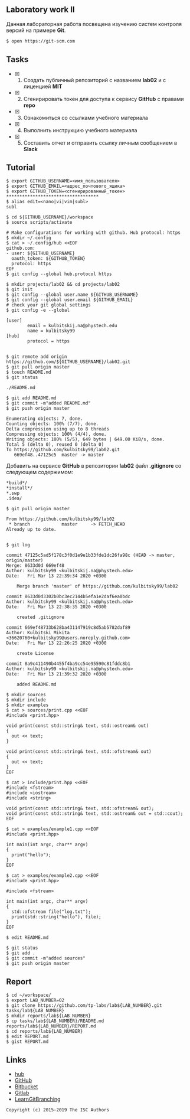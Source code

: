 ## Laboratory work II

Данная лабораторная работа посвещена изучению систем контроля версий на примере **Git**.

```bash
$ open https://git-scm.com
```

## Tasks

- [x] 1. Создать публичный репозиторий с названием **lab02** и с лиценцией **MIT**
- [x] 2. Сгенирировать токен для доступа к сервису **GitHub** с правами **repo**
- [x] 3. Ознакомиться со ссылками учебного материала
- [x] 4. Выполнить инструкцию учебного материала
- [x] 5. Составить отчет и отправить ссылку личным сообщением в **Slack**

## Tutorial

```ShellSession
$ export GITHUB_USERNAME=<имя_пользователя>
$ export GITHUB_EMAIL=<адрес_почтового_ящика>
$ export GITHUB_TOKEN=<сгенирированный_токен>
***********************************
$ alias edit=<nano|vi|vim|subl>
subl
```

```ShellSession
$ cd ${GITHUB_USERNAME}/workspace
$ source scripts/activate
```

```ShellSession
# Make configurations for working with github. Hub protocol: https
$ mkdir ~/.config
$ cat > ~/.config/hub <<EOF
github.com:
- user: ${GITHUB_USERNAME}
  oauth_token: ${GITHUB_TOKEN}
  protocol: https
EOF
$ git config --global hub.protocol https
```

```ShellSession
$ mkdir projects/lab02 && cd projects/lab02
$ git init
$ git config --global user.name ${GITHUB_USERNAME}
$ git config --global user.email ${GITHUB_EMAIL}
# check your git global settings
$ git config -e --global

[user]
        email = kulbitskij.na@phystech.edu
        name = kulbitsky99
[hub]
        protocol = https


$ git remote add origin https://github.com/${GITHUB_USERNAME}/lab02.git
$ git pull origin master
$ touch README.md
$ git status

./README.md

$ git add README.md
$ git commit -m"added README.md"
$ git push origin master

Enumerating objects: 7, done.
Counting objects: 100% (7/7), done.
Delta compression using up to 8 threads
Compressing objects: 100% (4/4), done.
Writing objects: 100% (5/5), 649 bytes | 649.00 KiB/s, done.
Total 5 (delta 0), reused 0 (delta 0)
To https://github.com/kulbitsky99/lab02.git
   669ef48..47125c5  master -> master

```

Добавить на сервисе **GitHub** в репозитории **lab02** файл **.gitignore**
со следующем содержимом:

```ShellSession
*build*/
*install*/
*.swp
.idea/
```

```ShellSession
$ git pull origin master

From https://github.com/kulbitsky99/lab02
 * branch            master     -> FETCH_HEAD
Already up to date.


$ git log

commit 47125c5ad5f178c3f0d1e9e1b33fde1dc26fa98c (HEAD -> master, origin/master)
Merge: 8633d0d 669ef48
Author: kulbitsky99 <kulbitskij.na@phystech.edu>
Date:   Fri Mar 13 22:39:34 2020 +0300

    Merge branch 'master' of https://github.com/kulbitsky99/lab02

commit 8633d0d3302b0bc3ec2144b5efa1e2daf6ea0bdc
Author: kulbitsky99 <kulbitskij.na@phystech.edu>
Date:   Fri Mar 13 22:38:35 2020 +0300

    created .gitignore

commit 669ef48733b628ba431147919c8d5ab5782daf89
Author: Kulbitski Mikita <36620760+kulbitsky99@users.noreply.github.com>
Date:   Fri Mar 13 22:26:25 2020 +0300

    create License

commit 8a9c411490b4455f4ba9cc54e95590c81fddc8b1
Author: kulbitsky99 <kulbitskij.na@phystech.edu>
Date:   Fri Mar 13 21:39:32 2020 +0300

    added README.md

```

```ShellSession
$ mkdir sources
$ mkdir include
$ mkdir examples
$ cat > sources/print.cpp <<EOF
#include <print.hpp>

void print(const std::string& text, std::ostream& out)
{
  out << text;
}

void print(const std::string& text, std::ofstream& out)
{
  out << text;
}
EOF
```

```ShellSession
$ cat > include/print.hpp <<EOF
#include <fstream>
#include <iostream>
#include <string>

void print(const std::string& text, std::ofstream& out);
void print(const std::string& text, std::ostream& out = std::cout);
EOF
```

```ShellSession
$ cat > examples/example1.cpp <<EOF
#include <print.hpp>

int main(int argc, char** argv)
{
  print("hello");
}
EOF
```

```ShellSession
$ cat > examples/example2.cpp <<EOF
#include <print.hpp>

#include <fstream>

int main(int argc, char** argv)
{
  std::ofstream file("log.txt");
  print(std::string("hello"), file);
}
EOF
```

```ShellSession
$ edit README.md
```

```ShellSession
$ git status
$ git add .
$ git commit -m"added sources"
$ git push origin master
```

## Report

```ShellSession
$ cd ~/workspace/
$ export LAB_NUMBER=02
$ git clone https://github.com/tp-labs/lab${LAB_NUMBER}.git tasks/lab${LAB_NUMBER}
$ mkdir reports/lab${LAB_NUMBER}
$ cp tasks/lab${LAB_NUMBER}/README.md reports/lab${LAB_NUMBER}/REPORT.md
$ cd reports/lab${LAB_NUMBER}
$ edit REPORT.md
$ gist REPORT.md
```

## Links

- [hub](https://hub.github.com/)
- [GitHub](https://github.com)
- [Bitbucket](https://bitbucket.org)
- [Gitlab](https://about.gitlab.com)
- [LearnGitBranching](http://learngitbranching.js.org/)

```
Copyright (c) 2015-2019 The ISC Authors
```
